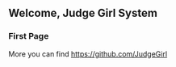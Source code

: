 ## Welcome, Judge Girl System ##

### First Page ###

More you can find https://github.com/JudgeGirl

